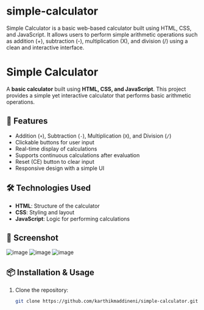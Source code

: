 # simple-calculator
Simple Calculator is a basic web-based calculator built using HTML, CSS, and JavaScript. It allows users to perform simple arithmetic operations such as addition (+), subtraction (-), multiplication (X), and division (/) using a clean and interactive interface.

# Simple Calculator

A **basic calculator** built using **HTML, CSS, and JavaScript**. This project provides a simple yet interactive calculator that performs basic arithmetic operations.

## 🚀 Features
- Addition (`+`), Subtraction (`-`), Multiplication (`X`), and Division (`/`)
- Clickable buttons for user input
- Real-time display of calculations
- Supports continuous calculations after evaluation
- Reset (CE) button to clear input
- Responsive design with a simple UI

## 🛠️ Technologies Used
- **HTML**: Structure of the calculator  
- **CSS**: Styling and layout  
- **JavaScript**: Logic for performing calculations  

## 📸 Screenshot

![image](https://github.com/user-attachments/assets/2c4e6d92-56dd-447e-b67b-37eb89849575)
![image](https://github.com/user-attachments/assets/c8e06291-0244-454a-aafd-ffccf534d8f3)
![image](https://github.com/user-attachments/assets/c17603ca-5bf6-4285-94d2-2f6fe398552f)

## 📦 Installation & Usage
1. Clone the repository:
   ```sh
   git clone https://github.com/karthikmaddineni/simple-calculator.git

